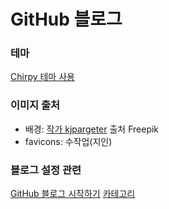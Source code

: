 # GitHub 블로그

### 테마
[Chirpy 테마 사용](https://github.com/cotes2020/jekyll-theme-chirpy)

### 이미지 출처
- 배경: <a href="https://kr.freepik.com/free-vector/abstract-hand-painted-beach-themed-watercolour-background_49256344.htm#query=%ED%85%8C%EB%A7%88&position=14&from_view=search&track=sph">작가 kjpargeter</a> 출처 Freepik
- favicons: 수작업(지인)

### 블로그 설정 관련
[GitHub 블로그 시작하기](https://www.handongbee.com/posts/GitHub-Blog-%EC%8B%9C%EC%9E%91%ED%95%98%EA%B8%B0/)
[카테고리](https://www.handongbee.com/categories/%EB%B8%94%EB%A1%9C%EA%B7%B8/)
